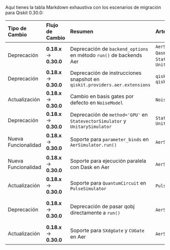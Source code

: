 Aquí tienes la tabla Markdown exhaustiva con los escenarios de migración para Qiskit 0.30.0:


| Tipo de Cambio | Flujo de Cambio | Resumen | Artefactos afectados | Código Pre-Migración | Código Post-Migración | Dificultad | Impacto SE/QSE | Referencias |
| :------------- | :-------------- | :------ | :------------------- | :------------------- | :-------------------- | :--------- | :------------- | :---------- |
| Deprecación | **0.18.x** → **0.30.0** | Deprecación de `backend_options` en método `run()` de backends Aer | `AerSimulator.run()`, `QasmSimulator.run()`, `StatevectorSimulator.run()`, `UnitarySimulator.run()` | `backend.run(circuits, backend_options={'shots': 1000})` | `backend.run(circuits, shots=1000)` | **Moderada** _(refactorización de parámetros)_ | **SE** _(cambios en llamadas a backend)_ | [Release Notes](https://docs.quantum.ibm.com/api/qiskit/release-notes/0.30.0) |
| Deprecación | **0.18.x** → **0.30.0** | Deprecación de instrucciones snapshot en `qiskit.providers.aer.extensions` | `qiskit.providers.aer.extensions`, `qiskit.providers.aer.library` | `from qiskit.providers.aer.extensions import SnapshotExpectationValue` | `from qiskit.providers.aer.library import SaveExpectationValue` | **Baja** _(renombrado de imports)_ | **SE** _(cambios en imports)_ | [Release Notes](https://docs.quantum.ibm.com/api/qiskit/release-notes/0.30.0) |
| Actualización | **0.18.x** → **0.30.0** | Cambio en basis gates por defecto en `NoiseModel` | `NoiseModel`, `basis_gates` | `NoiseModel(basis_gates=["id", "u3", "cx"])` | `NoiseModel(basis_gates=["id", "rz", "sx", "cx"])` | **Baja** _(cambio de parámetros)_ | **SE** _(configuración de noise model)_ | [Release Notes](https://docs.quantum.ibm.com/api/qiskit/release-notes/0.30.0) |
| Deprecación | **0.18.x** → **0.30.0** | Deprecación de `method='GPU'` en `StatevectorSimulator` y `UnitarySimulator` | `StatevectorSimulator`, `UnitarySimulator` | `backend.set_options(method='GPU')` | `backend.set_options(device='GPU')` | **Baja** _(renombrado de parámetro)_ | **SE** _(configuración de backend)_ | [Release Notes](https://docs.quantum.ibm.com/api/qiskit/release-notes/0.30.0) |
| Nueva Funcionalidad | **0.18.x** → **0.30.0** | Soporte para `parameter_binds` en `AerSimulator.run()` | `AerSimulator.run()`, `Parameter` | `for val in [0, 3.14, 6.28]: circuit.bind_parameters({theta: val})` | `parameter_binds = [{theta: [0, 3.14, 6.28]}] backend.run(circuit, parameter_binds=parameter_binds)` | **Moderada** _(nuevo flujo de ejecución)_ | **SE** _(ejecución parametrizada)_ | [Release Notes](https://docs.quantum.ibm.com/api/qiskit/release-notes/0.30.0) |
| Nueva Funcionalidad | **0.18.x** → **0.30.0** | Soporte para ejecución paralela con Dask en Aer | `AerSimulator`, `Dask` | `backend.run(circuits)` | `backend = AerSimulator(max_job_size=1, executor=custom_executor) job = backend.run(circuits)` | **Alta** _(nueva dependencia opcional)_ | **QSE** _(configuración de HPC)_ | [Release Notes](https://docs.quantum.ibm.com/api/qiskit/release-notes/0.30.0) |
| Actualización | **0.18.x** → **0.30.0** | Soporte para `QuantumCircuit` en `PulseSimulator` | `PulseSimulator`, `QuantumCircuit` | `schedule = schedule(circuit, backend) backend.run(schedule)` | `backend.run(circuit)` | **Baja** _(simplificación de flujo)_ | **SE** _(ejecución de circuitos)_ | [Release Notes](https://docs.quantum.ibm.com/api/qiskit/release-notes/0.30.0) |
| Deprecación | **0.18.x** → **0.30.0** | Deprecación de pasar qobj directamente a `run()` | `AerSimulator.run()`, `Qobj` | `backend.run(qobj)` | `backend.run(circuits)` | **Moderada** _(cambio de flujo de ejecución)_ | **SE** _(refactorización de workflows)_ | [Release Notes](https://docs.quantum.ibm.com/api/qiskit/release-notes/0.30.0) |
| Actualización | **0.18.x** → **0.30.0** | Soporte para `SXdgGate` y `CUGate` en Aer | `AerSimulator`, `SXdgGate`, `CUGate` | `circuit.u3(theta, phi, lambda, qubit)` | `circuit.sxdg(qubit)` | **Baja** _(nuevas gates soportadas)_ | **SE** _(construcción de circuitos)_ | [Release Notes](https://docs.quantum.ibm.com/api/qiskit/release-notes/0.30.0) |